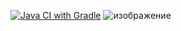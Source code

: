 [![Java CI with Gradle](https://github.com/Novadiss/Auto.FivethLesson/actions/workflows/gradle.yml/badge.svg)](https://github.com/Novadiss/Auto.FivethLesson/actions/workflows/gradle.yml)
![изображение](https://github.com/Novadiss/Auto.FivethLesson/assets/140391002/3bfe9419-edad-4e90-9a15-8a519556d1d2)
